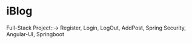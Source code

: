 # iBlog
Full-Stack Project::->  Register, Login, LogOut, AddPost, Spring Security, Angular-UI, Springboot 
